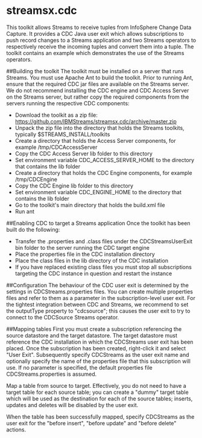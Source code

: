 streamsx.cdc
============

This toolkit allows Streams to receive tuples from InfoSphere Change Data Capture. It provides a CDC Java user exit which allows subscriptions to push record changes to a Streams application and two Streams operators
to respectively receive the incoming tuples and convert them into a tuple. The toolkit contains an example which demonstrates the use of the Streams operators.

##Building the toolkit
The toolkit must be installed on a server that runs Streams. You must use Apache Ant to build the toolkit. Prior to running Ant, ensure that the required CDC jar files are available on the Streams server. We do not
recommend installing the CDC engine and CDC Access Server on the Streams server, but rather copy the required components from the servers running the respective CDC components:
* Download the toolkit as a zip file: https://github.com/IBMStreams/streamsx.cdc/archive/master.zip
* Unpack the zip file into the directory that holds the Streams toolkits, typically $STREAMS_INSTALL/toolkits
* Create a directory that holds the Access Server components, for example /tmp/CDCAccessServer
* Copy the CDC Access Server lib folder to this directory
* Set environment variable CDC_ACCESS_SERVER_HOME to the directory that contains the lib folder
* Create a directory that holds the CDC Engine components, for example /tmp/CDCEngine
* Copy the CDC Engine lib folder to this directory
* Set environment variable CDC_ENGINE_HOME to the directory that contains the lib folder
* Go to the toolkit's main directory that holds the build.xml file
* Run ant

##Enabling CDC to target a Streams application
Once the toolkit has been built do the following:
* Transfer the .properties and .class files under the CDCStreamsUserExit bin folder to the server running the CDC target engine
* Place the properties file in the CDC installation directory
* Place the class files in the lib directory of the CDC installation 
* If you have replaced existing class files you must stop all subscriptions targeting the CDC instance in question and restart the instance  

##Configuration
The behaviour of the CDC user exit is determined by the settings in CDCStreams.properties files. You can create multiple properties
files and refer to them as a parameter in the subscription-level user exit. For the tightest integration between CDC and Streams, we
recommend to set the outputType property to "cdcsource"; this causes the user exit to try to connect to the CDCSource Streams
operator.

##Mapping tables
First you must create a subscription referencing the source datastore and the target datastore. The target datastore must reference
the CDC installation in which the CDCStreams user exit has been placed.
Once the subscription has been created, right-click it and select "User Exit". Subsequently specify CDCStreams as the user exit
name and optionally specify the name of the properties file that this subscription will use. If no parameter is specified,
the default properties file CDCStreams.properties is assumed.

Map a table from source to target. Effectively, you do not need to have a target table for each source table; you can create
a "dummy" target table which will be used as the destination for each of the source tables; inserts, updates and deletes will
be disabled by the user exit.

When the table has been successfully mapped, specify CDCStreams as the user exit for the "before insert", "before update" and
"before delete" actions.
